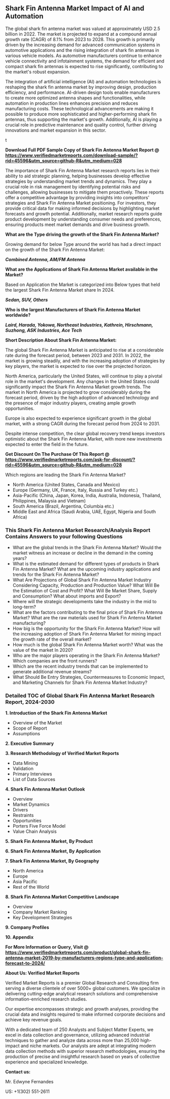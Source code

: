 <h2>Shark Fin Antenna Market Impact of AI and Automation</h2><p>The global shark fin antenna market was valued at approximately USD 2.5 billion in 2022. The market is projected to expand at a compound annual growth rate (CAGR) of 8.1% from 2023 to 2028. This growth is primarily driven by the increasing demand for advanced communication systems in automotive applications and the rising integration of shark fin antennas in various vehicle models. As automotive manufacturers continue to enhance vehicle connectivity and infotainment systems, the demand for efficient and compact shark fin antennas is expected to rise significantly, contributing to the market's robust expansion.</p><p>The integration of artificial intelligence (AI) and automation technologies is reshaping the shark fin antenna market by improving design, production efficiency, and performance. AI-driven design tools enable manufacturers to create more optimized antenna shapes and functionalities, while automation in production lines enhances precision and reduces manufacturing costs. These technological advancements are making it possible to produce more sophisticated and higher-performing shark fin antennas, thus supporting the market's growth. Additionally, AI is playing a crucial role in predictive maintenance and quality control, further driving innovations and market expansion in this sector.</p>t</p><p id="" class=""><strong>Download Full PDF Sample Copy of Shark Fin Antenna Market Report @ <a href="https://www.verifiedmarketreports.com/download-sample/?rid=45596&utm_source=github-R&utm_medium=028" target="_blank">https://www.verifiedmarketreports.com/download-sample/?rid=45596&utm_source=github-R&utm_medium=028</a></strong></p><p>The importance of&nbsp;Shark Fin Antenna Market research reports lies in their ability to aid strategic planning, helping businesses develop effective strategies by understanding market trends and dynamics. They play a crucial role in risk management by identifying potential risks and challenges, allowing businesses to mitigate them proactively. These reports offer a competitive advantage by providing insights into competitors' strategies and Shark Fin Antenna Market positioning. For investors, they provide critical data for making informed decisions by highlighting market forecasts and growth potential. Additionally, market research reports guide product development by understanding consumer needs and preferences, ensuring products meet market demands and drive business growth.</p><p><strong>What are the&nbsp;Type driving the growth of the Shark Fin Antenna Market?</strong></p><p id="" class="">Growing demand for below Type around the world has had a direct impact on the growth of the Shark Fin Antenna Market:</p><em><strong>Combined Antenna, AM/FM Antenna</strong></em></p><strong>What are the&nbsp;Applications&nbsp;of Shark Fin Antenna Market available in the Market?</strong></p><p id="" class="">Based on Application the Market is categorized into Below types that held the largest Shark Fin Antenna Market share In 2024.</p><em><strong>Sedan, SUV, Others</strong></em></p><strong>Who is the largest Manufacturers of Shark Fin Antenna Market worldwide?</strong></p><p><em><strong>Laird, Harada, Yokowa, Northeast Industries, Kathrein, Hirschmann, Suzhong, ASK Industries, Ace Tech</strong></em></p><p id="" class=""><strong>Short Description About Shark Fin Antenna Market:</strong></p><p>The global Shark Fin Antenna Market is anticipated to rise at a considerable rate during the forecast period, between 2023 and 2031. In 2022, the market is growing steadily, and with the increasing adoption of strategies by key players, the market is expected to rise over the projected horizon.</p><p>North America, particularly the United States, will continue to play a pivotal role in the market's development. Any changes in the United States could significantly impact the Shark Fin Antenna Market growth trends. The market in North America is projected to grow considerably during the forecast period, driven by the high adoption of advanced technology and the presence of major industry players, creating ample growth opportunities.</p><p>Europe is also expected to experience significant growth in the global market, with a strong CAGR during the forecast period from 2024 to 2031.</p><p>Despite intense competition, the clear global recovery trend keeps investors optimistic about the Shark Fin Antenna Market, with more new investments expected to enter the field in the future.</p><p id="" class=""><strong>Get Discount On The Purchase Of This Report @ <a href="https://www.verifiedmarketreports.com/ask-for-discount/?rid=45596&utm_source=github-R&utm_medium=028" target="_blank">https://www.verifiedmarketreports.com/ask-for-discount/?rid=45596&utm_source=github-R&utm_medium=028</a></strong></p>Which regions are leading the Shark Fin Antenna Market?</p><ul><li>North America (United States, Canada and Mexico)</li><li>Europe (Germany, UK, France, Italy, Russia and Turkey etc.)</li><li>Asia-Pacific (China, Japan, Korea, India, Australia, Indonesia, Thailand, Philippines, Malaysia and Vietnam)</li><li>South America (Brazil, Argentina, Columbia etc.)</li><li>Middle East and Africa (Saudi Arabia, UAE, Egypt, Nigeria and South Africa)</li></ul><h3 id="" class="">This Shark Fin Antenna Market Research/Analysis Report Contains Answers to your following Questions</h3><ul><li>What are the global trends in the Shark Fin Antenna Market? Would the market witness an increase or decline in the demand in the coming years?</li><li>What is the estimated demand for different types of products in Shark Fin Antenna Market? What are the upcoming industry applications and trends for the Shark Fin Antenna Market?</li><li>What Are Projections of Global Shark Fin Antenna Market Industry Considering Capacity, Production and Production Value? What Will Be the Estimation of Cost and Profit? What Will Be Market Share, Supply and Consumption? What about imports and Export?</li><li>Where will the strategic developments take the industry in the mid to long-term?</li><li>What are the factors contributing to the final price of Shark Fin Antenna Market? What are the raw materials used for Shark Fin Antenna Market manufacturing?</li><li>How big is the opportunity for the Shark Fin Antenna Market? How will the increasing adoption of Shark Fin Antenna Market for mining impact the growth rate of the overall market?</li><li>How much is the global Shark Fin Antenna Market worth? What was the value of the market In 2020?</li><li>Who are the major players operating in the Shark Fin Antenna Market? Which companies are the front runners?</li><li>Which are the recent industry trends that can be implemented to generate additional revenue streams?</li><li>What Should Be Entry Strategies, Countermeasures to Economic Impact, and Marketing Channels for Shark Fin Antenna Market Industry?</li></ul><h3 id="" class="">Detailed TOC of Global Shark Fin Antenna Market Research Report, 2024-2030</h3><p id="" class=""><strong>1. Introduction of the Shark Fin Antenna Market</strong></p><ul><li>Overview of the Market</li><li>Scope of Report</li><li>Assumptions</li></ul><p id="" class=""><strong>2. Executive Summary</strong></p><p id="" class=""><strong>3. Research Methodology of Verified Market Reports</strong></p><ul><li>Data Mining</li><li>Validation</li><li>Primary Interviews</li><li>List of Data Sources</li></ul><p id="" class=""><strong>4. Shark Fin Antenna Market Outlook</strong></p><ul><li>Overview</li><li>Market Dynamics</li><li>Drivers</li><li>Restraints</li><li>Opportunities</li><li>Porters Five Force Model</li><li>Value Chain Analysis</li></ul><p id="" class=""><strong>5. Shark Fin Antenna Market, By Product</strong></p><p id="" class=""><strong>6. Shark Fin Antenna Market, By Application</strong></p><p id="" class=""><strong>7. Shark Fin Antenna Market, By Geography</strong></p><ul><li>North America</li><li>Europe</li><li>Asia Pacific</li><li>Rest of the World</li></ul><p id="" class=""><strong>8. Shark Fin Antenna Market Competitive Landscape</strong></p><ul><li>Overview</li><li>Company Market Ranking</li><li>Key Development Strategies</li></ul><p id="" class=""><strong>9. Company Profiles</strong></p><p id="" class=""><strong>10. Appendix</strong></p><p id="" class=""><strong>For More Information or Query, Visit @ <a href="https://www.verifiedmarketreports.com/product/global-shark-fin-antenna-market-2019-by-manufacturers-regions-type-and-application-forecast-to-2024/" target="_blank">https://www.verifiedmarketreports.com/product/global-shark-fin-antenna-market-2019-by-manufacturers-regions-type-and-application-forecast-to-2024/</a></strong></p><p id="" class=""><strong>About Us: Verified Market Reports</strong></p><p id="" class="">Verified Market Reports is a premier Global Research and Consulting firm serving a diverse clientele of over 5000+ global customers. We specialize in delivering cutting-edge analytical research solutions and comprehensive information-enriched research studies.</p><p id="" class="">Our expertise encompasses strategic and growth analyses, providing the crucial data and insights required to make informed corporate decisions and achieve key revenue goals.</p><p id="" class="">With a dedicated team of 250 Analysts and Subject Matter Experts, we excel in data collection and governance, utilizing advanced industrial techniques to gather and analyze data across more than 25,000 high-impact and niche markets. Our analysts are adept at integrating modern data collection methods with superior research methodologies, ensuring the production of precise and insightful research based on years of collective experience and specialized knowledge.</p><p id="" class=""><strong>Contact us:</strong></p><p id="" class="">Mr. Edwyne Fernandes</p><p id="" class="">US: +1(302) 551-2611</p>